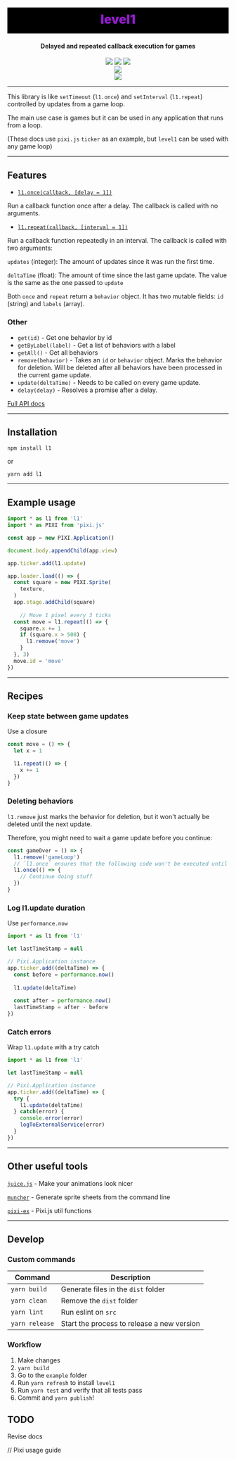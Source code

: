 <h1 align="center" style="font-weight: 900; background-color: black; color:#921dcc; padding: 10px 0 15px 0">
  level1
</h1>
<h4 align="center">
  Delayed and repeated callback execution for games
</h4>
<div align="center">
  <img src="https://badgen.net/npm/v/l1?icon=npm" />
  <img src="https://badgen.net/npm/v/l1/next?icon=npm" />
  <img src="https://badgen.net/npm/dw/l1?icon=npm" />
</div>
<div align="center">
  <img src="https://badgen.net/bundlephobia/minzip/l1" />
</div>
<div align="center">
  <img src="https://badgen.net/github/last-commit/rymdkraftverk/level1?icon=github" />
</div>

---

This library is like `setTimeout` (`l1.once`) and `setInterval` (`l1.repeat`) controlled by updates from a game loop.

The main use case is games but it can be used in any application that runs from a loop.

(These docs use `pixi.js` `ticker` as an example, but `level1` can be used with any game loop)

---

## Features

 - [`l1.once(callback, [delay = 1])`](docs/api/once.md) 

 Run a callback function once after a delay. The callback is called with no arguments.

 - [`l1.repeat(callback, [interval = 1])` ](docs/api/repeat.md)

 Run a callback function repeatedly in an interval. The callback is called with two arguments:
 
 `updates` (integer): The amount of updates since it was run the first time.
 
 `deltaTime` (float): The amount of time since the last game update. The value is the same as the one passed to `update`

Both `once` and `repeat` return a `behavior` object. It has two mutable fields: `id` (string) and `labels` (array).

### Other

- `get(id)` - Get one behavior by id
- `getByLabel(label)` - Get a list of behaviors with a label
- `getAll()` - Get all behaviors
- `remove(behavior)` - Takes an `id` or `behavior` object. Marks the behavior for deletion. Will be deleted after all behaviors have been processed in the current game update.
- `update(deltaTime)` - Needs to be called on every game update.
- `delay(delay)` - Resolves a promise after a delay.


[Full API docs](https://rymdkraftverk.github.io/level1/)

---

## Installation

`npm install l1`

or

`yarn add l1`

---

## Example usage

```js
import * as l1 from 'l1'
import * as PIXI from 'pixi.js'

const app = new PIXI.Application()

document.body.appendChild(app.view)

app.ticker.add(l1.update)

app.loader.load(() => {
  const square = new PIXI.Sprite(
    texture, 
  )
  app.stage.addChild(square)
  
    // Move 1 pixel every 3 ticks
  const move = l1.repeat(() => {
    square.x += 1
    if (square.x > 500) {
      l1.remove('move')
    }
  }, 3)
  move.id = 'move'
})
```

---

## Recipes

### Keep state between game updates

Use a closure

```js
const move = () => {
  let x = 1

  l1.repeat(() => {
    x += 1
  })
}
```

### Deleting behaviors

`l1.remove` just marks the behavior for deletion, but it won't actually be deleted until the next update.

Therefore, you might need to wait a game update before you continue:

```js
const gameOver = () => {
  l1.remove('gameLoop')
  // `l1.once` ensures that the following code won't be executed until the `gameLoop` behavior has been deleted.
  l1.once(() => {
    // Continue doing stuff
  })
}
```

### Log l1.update duration

Use `performance.now`

```js
import * as l1 from 'l1'

let lastTimeStamp = null

// Pixi.Application instance
app.ticker.add((deltaTime) => {
  const before = performance.now()
  
  l1.update(deltaTime)
  
  const after = performance.now()
  lastTimeStamp = after - before
})
```

### Catch errors

Wrap `l1.update` with a try catch

```js
import * as l1 from 'l1'

let lastTimeStamp = null

// Pixi.Application instance
app.ticker.add((deltaTime) => {
  try {
    l1.update(deltaTime)
  } catch(error) {
    console.error(error)
    logToExternalService(error)
  }
})
```

---

## Other useful tools

[`juice.js`](https://github.com/rymdkraftverk/juice.js) - Make your animations look nicer

[`muncher`](https://github.com/sajmoni/muncher) - Generate sprite sheets from the command line

[`pixi-ex`](https://github.com/sajmoni/pixi-ex) - Pixi.js util functions

---

## Develop

### Custom commands

Command | Description
------- | -----------
`yarn build` | Generate files in the `dist` folder
`yarn clean` | Remove the `dist` folder
`yarn lint` | Run eslint on `src`
`yarn release` | Start the process to release a new version

### Workflow

1. Make changes
2. `yarn build`
3. Go to the `example` folder
4. Run `yarn refresh` to install `level1`
5. Run `yarn test` and verify that all tests pass
6. Commit and `yarn publish`!

## TODO

Revise docs

// Pixi usage guide
